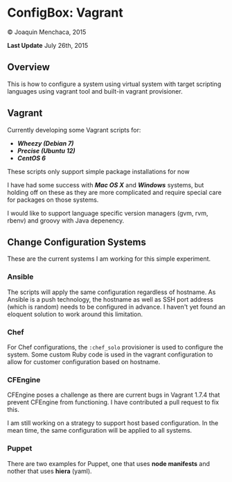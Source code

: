 # ConfigBox: Vagrant

© Joaquin Menchaca, 2015

**Last Update** July 26th, 2015

## Overview

This is how to configure a system using virtual system with target scripting languages using vagrant tool and built-in vagrant provisioner.

## Vagrant

Currently developing some Vagrant scripts for:

  * ***Wheezy (Debian 7)***
  * ***Precise (Ubuntu 12)***
  * ***CentOS 6***

These scripts only support simple package installations for now

I have had some success with ***Mac OS X*** and ***Windows*** systems, but holding off on these as they are more complicated and require special care for packages on those systems.

I would like to support language specific version managers (gvm, rvm, rbenv) and groovy with Java depenency.

## Change Configuration Systems

These are the current systems I am working for this simple experiment.

### Ansible

The scripts will apply the same configuration regardless of hostname.  As Ansible is a push technology, the hostname as well as SSH port address (which is random) needs to be configured in advance. I haven't yet found an eloquent solution to work around this limitation.

### Chef

For Chef configurations, the `:chef_solo` provisioner is used to configure the system.  Some custom Ruby code is used in the vagrant configuration to allow for customer configuration based on hostname.

### CFEngine

CFEngine poses a challenge as there are current bugs in Vagrant 1.7.4 that prevent CFEngine from functioning.  I have contributed a pull request to fix this.

I am still working on a strategy to support host based configuration.  In the mean time, the same configuration will be applied to all systems.

### Puppet

There are two examples for Puppet, one that uses **node manifests** and nother that uses **hiera** (yaml).
